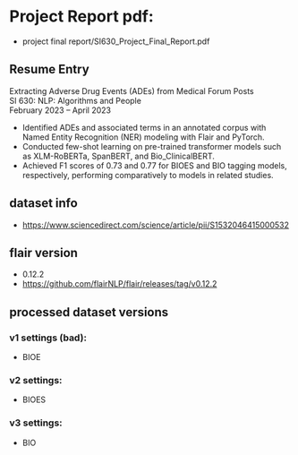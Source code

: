 

# Project Report pdf:
- project final report/SI630_Project_Final_Report.pdf

## Resume Entry
Extracting Adverse Drug Events (ADEs) from Medical Forum Posts\
SI 630: NLP: Algorithms and People\
February 2023 – April 2023
-	Identified ADEs and associated terms in an annotated corpus with Named Entity Recognition (NER) modeling with Flair and PyTorch.
-	Conducted few-shot learning on pre-trained transformer models such as XLM-RoBERTa, SpanBERT, and Bio_ClinicalBERT.
-	Achieved F1 scores of 0.73 and 0.77 for BIOES and BIO tagging models, respectively, performing comparatively to models in related studies.


## dataset info
- https://www.sciencedirect.com/science/article/pii/S1532046415000532


## flair version
- 0.12.2
- https://github.com/flairNLP/flair/releases/tag/v0.12.2


## processed dataset versions
### v1 settings (bad):
- BIOE

### v2 settings:
- BIOES

### v3 settings:
- BIO

